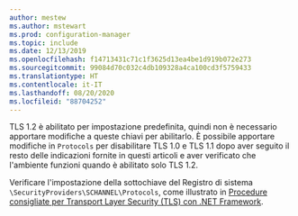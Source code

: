 ```yaml
---
author: mestew
ms.author: mstewart
ms.prod: configuration-manager
ms.topic: include
ms.date: 12/13/2019
ms.openlocfilehash: f14713431c71c1f3625d13ea4be1d919b072e273
ms.sourcegitcommit: 99084d70c032c4db109328a4ca100cd3f5759433
ms.translationtype: HT
ms.contentlocale: it-IT
ms.lasthandoff: 08/20/2020
ms.locfileid: "88704252"
---
```

<!--## Enable Transport layer security (TLS) 1.2 protocol as a security provider Note: the heading in in the 2 articles (enable-tls-1-2-client & enable-tls-1-2-server) to better facilitate linking. -->

TLS 1.2 è abilitato per impostazione predefinita, quindi non è necessario apportare modifiche a queste chiavi per abilitarlo. È possibile apportare modifiche in `Protocols` per disabilitare TLS 1.0 e TLS 1.1 dopo aver seguito il resto delle indicazioni fornite in questi articoli e aver verificato che l'ambiente funzioni quando è abilitato solo TLS 1.2.

Verificare l'impostazione della sottochiave del Registro di sistema `\SecurityProviders\SCHANNEL\Protocols`, come illustrato in [Procedure consigliate per Transport Layer Security (TLS) con .NET Framework](/dotnet/framework/network-programming/tls#configuring-security-via-the-windows-registry).